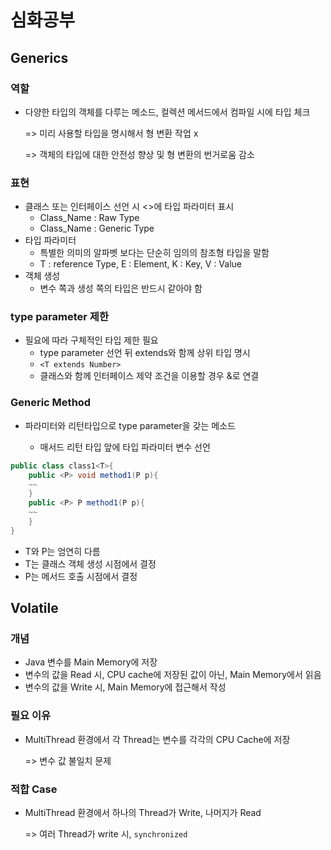 # 심화공부



## Generics

### 역할

- 다양한 타입의 객체를 다루는 메소드, 컬렉션 메서드에서 컴파일 시에 타입 체크

  => 미리 사용할 타입을 명시해서 형 변환 작업 x

  => 객체의 타입에 대한 안전성 향상 및 형 변환의 번거로움 감소

### 표현

- 클래스 또는 인터페이스 선언 시 <>에 타입 파라미터 표시
  - Class_Name : Raw Type
  - Class_Name<T> : Generic Type
- 타입 파라미터
  - 특별한 의미의 알파벳 보다는 단순히 임의의 참조형 타입을 말함
  - T : reference Type, E : Element, K : Key, V : Value
- 객체 생성
  - 변수 쪽과 생성 쪽의 타입은 반드시 같아야 함

### type parameter 제한

- 필요에 따라 구체적인 타입 제한 필요
  - type parameter 선언 뒤 extends와 함께 상위 타입 명시
  - `<T extends Number>`
  - 클래스와 함께 인터페이스 제약 조건을 이용할 경우 &로 연결

### Generic Method

- 파라미터와 리턴타입으로 type parameter을 갖는 메소드

  - 매서드 리턴 타입 앞에 타입 파라미터 변수 선언

```java
public class class1<T>{
    public <P> void method1(P p){
    ~~
    }
    public <P> P method1(P p){
    ~~
    }
}
```

- T와 P는 엄연히 다름
- T는 클래스 객체 생성 시점에서 결정
- P는 메서드 호출 시점에서 결정



## Volatile



### 개념

- Java 변수를 Main Memory에 저장
- 변수의 값을 Read 시, CPU cache에 저장된 값이 아닌, Main Memory에서 읽음
- 변수의 값을 Write 시, Main Memory에 접근해서 작성

### 필요 이유

- MultiThread 환경에서 각 Thread는 변수를 각각의 CPU Cache에 저장

  => 변수 값 불일치 문제

### 적합 Case

- MultiThread 환경에서 하나의 Thread가 Write, 나머지가 Read

  => 여러 Thread가 write 시, `synchronized`

  
